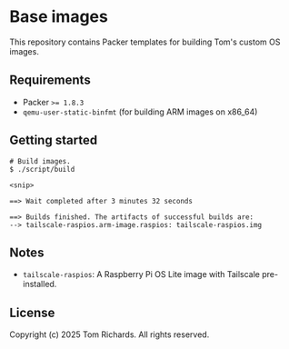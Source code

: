 # Base images

This repository contains Packer templates for building Tom's custom OS images.

## Requirements

 - Packer `>= 1.8.3`
 - `qemu-user-static-binfmt` (for building ARM images on x86_64)

## Getting started

```sh-session
# Build images.
$ ./script/build

<snip>

==> Wait completed after 3 minutes 32 seconds

==> Builds finished. The artifacts of successful builds are:
--> tailscale-raspios.arm-image.raspios: tailscale-raspios.img
```

## Notes

 - `tailscale-raspios`: A Raspberry Pi OS Lite image with Tailscale pre-installed.

## License

Copyright (c) 2025 Tom Richards. All rights reserved.
